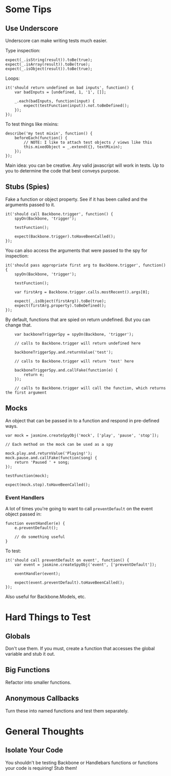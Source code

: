 # Some Tips

## Use Underscore

Underscore can make writing tests much easier.

Type inspection:
```
expect(_.isString(result)).toBe(true);
expect(_.isArray(result)).toBe(true);
expect(_.isObject(result)).toBe(true);
```

Loops:
```
it('should return undefined on bad inputs', function() {
    var badInputs = [undefined, 1, '1', []];

    _.each(badInputs, function(input) {
        expect(testFunction(input)).not.toBeDefined();
    });
});
```

To test things like mixins:
```
describe('my test mixin', function() {
    beforeEach(function() {
        // NOTE: I like to attach test objects / views like this
        this.mixedObject = _.extend({}, textMixin);
    });
});
```

Main idea: you can be creative.  Any valid javascript will work in tests.  Up to you to determine the code that best conveys purpose.

## Stubs (Spies)

Fake a function or object property.  See if it has been called and the arguments passed to it.

```
it('should call Backbone.trigger', function() {
    spyOn(Backbone, 'trigger');

    testFunction();

    expect(Backbone.trigger).toHaveBeenCalled();
});
```

You can also access the arguments that were passed to the spy for inspection:
```
it('should pass appropriate first arg to Backbone.trigger', function() {
    spyOn(Backbone, 'trigger');

    testFunction();

    var firstArg = Backbone.trigger.calls.mostRecent().args[0];
    
    expect(_.isObject(firstArg)).toBe(true);
    expect(firstArg.property).toBeDefined();
});
```

By default, functions that are spied on return undefined.  But you can change that.
```
    var backboneTriggerSpy = spyOn(Backbone, 'trigger');

    // calls to Backbone.trigger will return undefined here

    backboneTriggerSpy.and.returnValue('test');

    // calls to Backbone.trigger will return 'test' here

    backboneTriggerSpy.and.callFake(function(e) {
        return e;
    });

    // calls to Backbone.trigger will call the function, which returns the first argument
```

## Mocks

An object that can be passed in to a function and respond in pre-defined ways.

```
var mock = jasmine.createSpyObj('mock', ['play', 'pause', 'stop']);

// Each method on the mock can be used as a spy

mock.play.and.returnValue('Playing!');
mock.pause.and.callFake(function(song) {
    return 'Paused ' + song;
});

testFunction(mock);

expect(mock.stop).toHaveBeenCalled();
```

### Event Handlers

A lot of times you're going to want to call `preventDefault` on the event object passed in:

```
function eventHandler(e) {
    e.preventDefault();

    // do something useful 
}
```

To test:

```
it('should call preventDefault on event', function() {
    var event = jasmine.createSpyObj('event', ['preventDefault']);

    eventHandler(event);

    expect(event.preventDefault).toHaveBeenCalled();
});
```

Also useful for Backbone.Models, etc.

# Hard Things to Test

## Globals

Don't use them.  If you must, create a function that accesses the global variable and stub it out.

## Big Functions

Refactor into smaller functions.

## Anonymous Callbacks

Turn these into named functions and test them separately.

# General Thoughts

## Isolate Your Code

You shouldn't be testing Backbone or Handlebars functions or functions your code is requiring!  Stub them!
